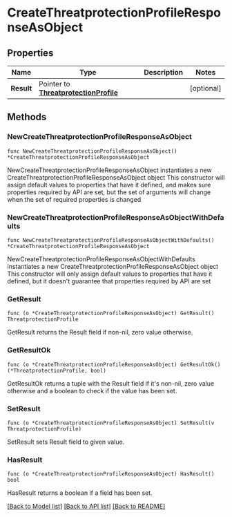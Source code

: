 # CreateThreatprotectionProfileResponseAsObject

## Properties

Name | Type | Description | Notes
------------ | ------------- | ------------- | -------------
**Result** | Pointer to [**ThreatprotectionProfile**](ThreatprotectionProfile.md) |  | [optional] 

## Methods

### NewCreateThreatprotectionProfileResponseAsObject

`func NewCreateThreatprotectionProfileResponseAsObject() *CreateThreatprotectionProfileResponseAsObject`

NewCreateThreatprotectionProfileResponseAsObject instantiates a new CreateThreatprotectionProfileResponseAsObject object
This constructor will assign default values to properties that have it defined,
and makes sure properties required by API are set, but the set of arguments
will change when the set of required properties is changed

### NewCreateThreatprotectionProfileResponseAsObjectWithDefaults

`func NewCreateThreatprotectionProfileResponseAsObjectWithDefaults() *CreateThreatprotectionProfileResponseAsObject`

NewCreateThreatprotectionProfileResponseAsObjectWithDefaults instantiates a new CreateThreatprotectionProfileResponseAsObject object
This constructor will only assign default values to properties that have it defined,
but it doesn't guarantee that properties required by API are set

### GetResult

`func (o *CreateThreatprotectionProfileResponseAsObject) GetResult() ThreatprotectionProfile`

GetResult returns the Result field if non-nil, zero value otherwise.

### GetResultOk

`func (o *CreateThreatprotectionProfileResponseAsObject) GetResultOk() (*ThreatprotectionProfile, bool)`

GetResultOk returns a tuple with the Result field if it's non-nil, zero value otherwise
and a boolean to check if the value has been set.

### SetResult

`func (o *CreateThreatprotectionProfileResponseAsObject) SetResult(v ThreatprotectionProfile)`

SetResult sets Result field to given value.

### HasResult

`func (o *CreateThreatprotectionProfileResponseAsObject) HasResult() bool`

HasResult returns a boolean if a field has been set.


[[Back to Model list]](../README.md#documentation-for-models) [[Back to API list]](../README.md#documentation-for-api-endpoints) [[Back to README]](../README.md)


